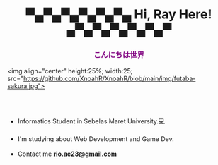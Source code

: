 # <p align="center">▀▄▀▄▀▄▀▄▀▄▀▄  Hi, Ray Here! ▄▀▄▀▄▀▄▀▄▀▄▀</p> 

### <h3 style="color:purple" align="center">こんにちは世界</h3>


<img align="center" height:25%; width:25; src="https://github.com/XnoahR/XnoahR/blob/main/img/futaba-sakura.jpg">

<div>

 <p >

<br><br>
- Informatics Student in Sebelas Maret University.💻
<br><br>
- I'm studying about Web Development and Game Dev.
<br><br>
- Contact me  **rio.ae23@gmail.com**

</p>
